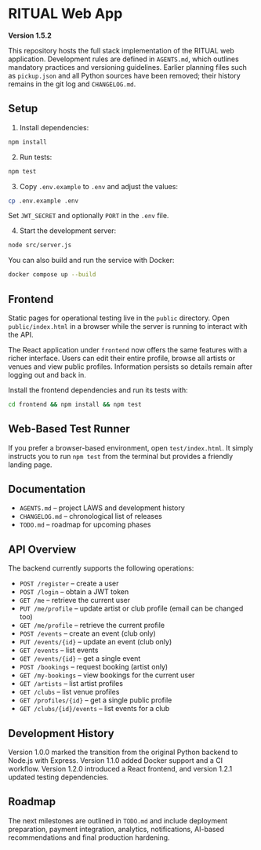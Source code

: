 # RITUAL Web App

**Version 1.5.2**

This repository hosts the full stack implementation of the RITUAL web application. Development rules are defined in `AGENTS.md`, which outlines mandatory practices and versioning guidelines. Earlier planning files such as `pickup.json` and all Python sources have been removed; their history remains in the git log and `CHANGELOG.md`.

## Setup

1. Install dependencies:

```bash
npm install
```

2. Run tests:

```bash
npm test
```

3. Copy `.env.example` to `.env` and adjust the values:

```bash
cp .env.example .env
```

Set `JWT_SECRET` and optionally `PORT` in the `.env` file.

4. Start the development server:

```bash
node src/server.js
```

You can also build and run the service with Docker:

```bash
docker compose up --build
```

## Frontend

Static pages for operational testing live in the `public` directory. Open `public/index.html` in a browser while the server is running to interact with the API.

The React application under `frontend` now offers the same features with a richer interface. Users can edit their entire profile, browse all artists or venues and view public profiles. Information persists so details remain after logging out and back in.

Install the frontend dependencies and run its tests with:

```bash
cd frontend && npm install && npm test
```


## Web-Based Test Runner

If you prefer a browser-based environment, open `test/index.html`. It simply instructs you to run `npm test` from the terminal but provides a friendly landing page.

## Documentation

- `AGENTS.md` &ndash; project LAWS and development history
- `CHANGELOG.md` &ndash; chronological list of releases
- `TODO.md` &ndash; roadmap for upcoming phases

## API Overview

The backend currently supports the following operations:

- `POST /register` – create a user
- `POST /login` – obtain a JWT token
- `GET /me` – retrieve the current user
- `PUT /me/profile` – update artist or club profile (email can be changed too)
- `GET /me/profile` – retrieve the current profile
- `POST /events` – create an event (club only)
- `PUT /events/{id}` – update an event (club only)
- `GET /events` – list events
- `GET /events/{id}` – get a single event
- `POST /bookings` – request booking (artist only)
- `GET /my-bookings` – view bookings for the current user
- `GET /artists` – list artist profiles
- `GET /clubs` – list venue profiles
- `GET /profiles/{id}` – get a single public profile
- `GET /clubs/{id}/events` – list events for a club

## Development History

Version 1.0.0 marked the transition from the original Python backend to Node.js with Express. Version 1.1.0 added Docker support and a CI workflow. Version 1.2.0 introduced a React frontend, and version 1.2.1 updated testing dependencies.

## Roadmap

The next milestones are outlined in `TODO.md` and include deployment preparation, payment integration, analytics, notifications, AI-based recommendations and final production hardening.

